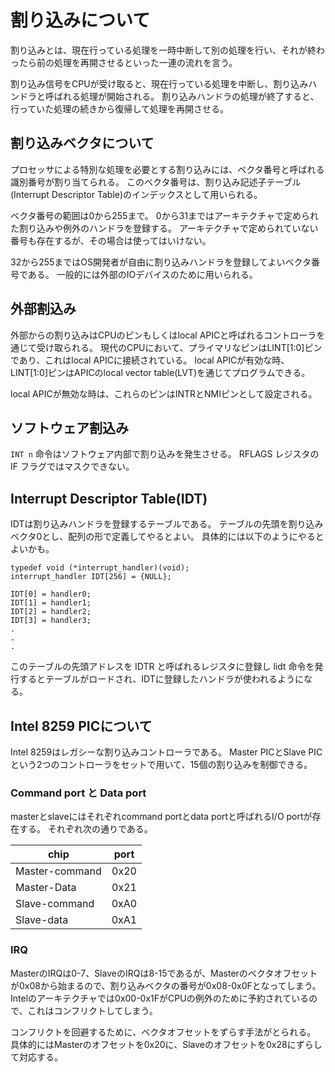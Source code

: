# 割り込みについて

割り込みとは、現在行っている処理を一時中断して別の処理を行い、それが終わったら前の処理を再開させるといった一連の流れを言う。

割り込み信号をCPUが受け取ると、現在行っている処理を中断し、割り込みハンドラと呼ばれる処理が開始される。
割り込みハンドラの処理が終了すると、行っていた処理の続きから復帰して処理を再開させる。

## 割り込みベクタについて

プロセッサによる特別な処理を必要とする割り込みには、ベクタ番号と呼ばれる識別番号が割り当てられる。
このベクタ番号は、割り込み記述子テーブル(Interrupt Descriptor Table)のインデックスとして用いられる。

ベクタ番号の範囲は0から255まで。
0から31まではアーキテクチャで定められた割り込みや例外のハンドラを登録する。
アーキテクチャで定められていない番号も存在するが、その場合は使ってはいけない。

32から255まではOS開発者が自由に割り込みハンドラを登録してよいベクタ番号である。
一般的には外部のIOデバイスのために用いられる。

## 外部割込み

外部からの割り込みはCPUのピンもしくはlocal APICと呼ばれるコントローラを通じて受け取られる。
現代のCPUにおいて、プライマリなピンはLINT[1:0]ピンであり、これはlocal APICに接続されている。
local APICが有効な時、LINT[1:0]ピンはAPICのlocal vector table(LVT)を通じてプログラムできる。

local APICが無効な時は、これらのピンはINTRとNMIピンとして設定される。

## ソフトウェア割込み

`INT n` 命令はソフトウェア内部で割り込みを発生させる。
RFLAGS レジスタの IF フラグではマスクできない。

## Interrupt Descriptor Table(IDT)

IDTは割り込みハンドラを登録するテーブルである。
テーブルの先頭を割り込みベクタ0とし、配列の形で定義してやるとよい。
具体的には以下のようにやるとよいかも。

```
typedef void (*interrupt_handler)(void);
interrupt_handler IDT[256] = {NULL};

IDT[0] = handler0;
IDT[1] = handler1;
IDT[2] = handler2;
IDT[3] = handler3;
.
.
.

```

このテーブルの先頭アドレスを IDTR と呼ばれるレジスタに登録し lidt 命令を発行するとテーブルがロードされ、IDTに登録したハンドラが使われるようになる。

## Intel 8259 PICについて

Intel 8259はレガシーな割り込みコントローラである。
Master PICとSlave PICという2つのコントローラをセットで用いて、15個の割り込みを制御できる。

### Command port と Data port

masterとslaveにはそれぞれcommand portとdata portと呼ばれるI/O portが存在する。
それぞれ次の通りである。

|chip          |port  |
|--------------|:----:|
|Master-command|0x20  |
|Master-Data   |0x21  |
|Slave-command |0xA0  |
|Slave-data    |0xA1  |

### IRQ

MasterのIRQは0-7、SlaveのIRQは8-15であるが、Masterのベクタオフセットが0x08から始まるので、割り込みベクタの番号が0x08-0x0Fとなってしまう。
Intelのアーキテクチャでは0x00-0x1FがCPUの例外のために予約されているので、これはコンフリクトしてしまう。

コンフリクトを回避するために、ベクタオフセットをずらす手法がとられる。
具体的にはMasterのオフセットを0x20に、Slaveのオフセットを0x28にずらして対応する。
